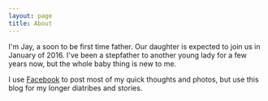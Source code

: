 ```yaml
---
layout: page
title: About
---
```

I'm Jay, a soon to be first time father. Our daughter is expected to join us in January of 2016. I've been a stepfather to another young lady for a few years now, but the whole baby thing is new to me.

I use [Facebook](https://facebook.com/talesfromanewdad) to post most of my quick thoughts and photos, but use this blog for my longer diatribes and stories.
